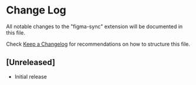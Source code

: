# Change Log

All notable changes to the "figma-sync" extension will be documented in this file.

Check [Keep a Changelog](http://keepachangelog.com/) for recommendations on how to structure this file.

## [Unreleased]

- Initial release